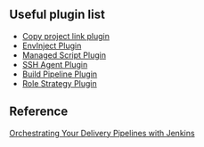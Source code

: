 Useful plugin list
------------------------------

- [Copy project link plugin](https://wiki.jenkins-ci.org/display/JENKINS/Copy+project+link+plugin)
- [EnvInject Plugin](https://wiki.jenkins-ci.org/display/JENKINS/EnvInject+Plugin)
- [Managed Script Plugin](https://wiki.jenkins-ci.org/display/JENKINS/Managed+Script+Plugin)
- [SSH Agent Plugin](https://wiki.jenkins-ci.org/display/JENKINS/SSH+Agent+Plugin)
- [Build Pipeline Plugin](https://wiki.jenkins-ci.org/display/JENKINS/Build+Pipeline+Plugin)
- [Role Strategy Plugin](https://wiki.jenkins-ci.org/display/JENKINS/Role+Strategy+Plugin)

Reference
------------------------------
[Orchestrating Your Delivery Pipelines with Jenkins](http://www.infoq.com/articles/orch-pipelines-jenkins)
